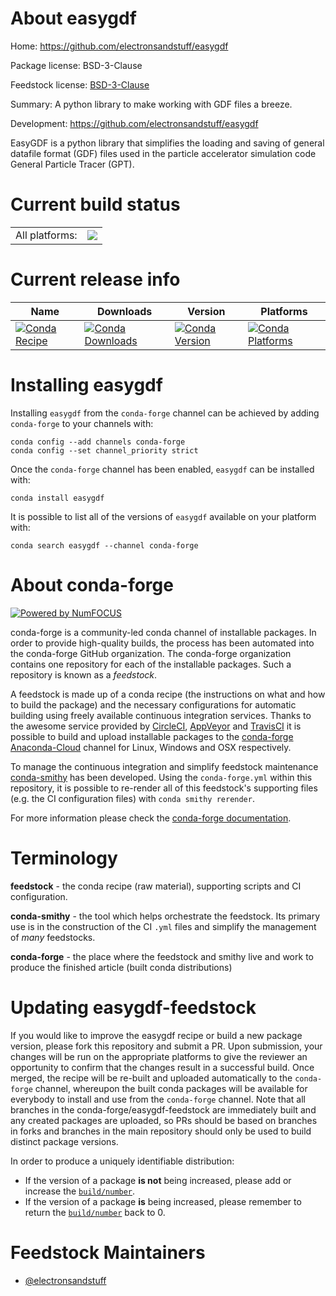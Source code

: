 About easygdf
=============

Home: https://github.com/electronsandstuff/easygdf

Package license: BSD-3-Clause

Feedstock license: [BSD-3-Clause](https://github.com/conda-forge/easygdf-feedstock/blob/master/LICENSE.txt)

Summary: A python library to make working with GDF files a breeze.

Development: https://github.com/electronsandstuff/easygdf

EasyGDF is a python library that simplifies the loading and saving of general datafile format (GDF) files used in the particle accelerator simulation code General Particle Tracer (GPT).

Current build status
====================


<table><tr><td>All platforms:</td>
    <td>
      <a href="https://dev.azure.com/conda-forge/feedstock-builds/_build/latest?definitionId=12542&branchName=master">
        <img src="https://dev.azure.com/conda-forge/feedstock-builds/_apis/build/status/easygdf-feedstock?branchName=master">
      </a>
    </td>
  </tr>
</table>

Current release info
====================

| Name | Downloads | Version | Platforms |
| --- | --- | --- | --- |
| [![Conda Recipe](https://img.shields.io/badge/recipe-easygdf-green.svg)](https://anaconda.org/conda-forge/easygdf) | [![Conda Downloads](https://img.shields.io/conda/dn/conda-forge/easygdf.svg)](https://anaconda.org/conda-forge/easygdf) | [![Conda Version](https://img.shields.io/conda/vn/conda-forge/easygdf.svg)](https://anaconda.org/conda-forge/easygdf) | [![Conda Platforms](https://img.shields.io/conda/pn/conda-forge/easygdf.svg)](https://anaconda.org/conda-forge/easygdf) |

Installing easygdf
==================

Installing `easygdf` from the `conda-forge` channel can be achieved by adding `conda-forge` to your channels with:

```
conda config --add channels conda-forge
conda config --set channel_priority strict
```

Once the `conda-forge` channel has been enabled, `easygdf` can be installed with:

```
conda install easygdf
```

It is possible to list all of the versions of `easygdf` available on your platform with:

```
conda search easygdf --channel conda-forge
```


About conda-forge
=================

[![Powered by
NumFOCUS](https://img.shields.io/badge/powered%20by-NumFOCUS-orange.svg?style=flat&colorA=E1523D&colorB=007D8A)](https://numfocus.org)

conda-forge is a community-led conda channel of installable packages.
In order to provide high-quality builds, the process has been automated into the
conda-forge GitHub organization. The conda-forge organization contains one repository
for each of the installable packages. Such a repository is known as a *feedstock*.

A feedstock is made up of a conda recipe (the instructions on what and how to build
the package) and the necessary configurations for automatic building using freely
available continuous integration services. Thanks to the awesome service provided by
[CircleCI](https://circleci.com/), [AppVeyor](https://www.appveyor.com/)
and [TravisCI](https://travis-ci.com/) it is possible to build and upload installable
packages to the [conda-forge](https://anaconda.org/conda-forge)
[Anaconda-Cloud](https://anaconda.org/) channel for Linux, Windows and OSX respectively.

To manage the continuous integration and simplify feedstock maintenance
[conda-smithy](https://github.com/conda-forge/conda-smithy) has been developed.
Using the ``conda-forge.yml`` within this repository, it is possible to re-render all of
this feedstock's supporting files (e.g. the CI configuration files) with ``conda smithy rerender``.

For more information please check the [conda-forge documentation](https://conda-forge.org/docs/).

Terminology
===========

**feedstock** - the conda recipe (raw material), supporting scripts and CI configuration.

**conda-smithy** - the tool which helps orchestrate the feedstock.
                   Its primary use is in the construction of the CI ``.yml`` files
                   and simplify the management of *many* feedstocks.

**conda-forge** - the place where the feedstock and smithy live and work to
                  produce the finished article (built conda distributions)


Updating easygdf-feedstock
==========================

If you would like to improve the easygdf recipe or build a new
package version, please fork this repository and submit a PR. Upon submission,
your changes will be run on the appropriate platforms to give the reviewer an
opportunity to confirm that the changes result in a successful build. Once
merged, the recipe will be re-built and uploaded automatically to the
`conda-forge` channel, whereupon the built conda packages will be available for
everybody to install and use from the `conda-forge` channel.
Note that all branches in the conda-forge/easygdf-feedstock are
immediately built and any created packages are uploaded, so PRs should be based
on branches in forks and branches in the main repository should only be used to
build distinct package versions.

In order to produce a uniquely identifiable distribution:
 * If the version of a package **is not** being increased, please add or increase
   the [``build/number``](https://docs.conda.io/projects/conda-build/en/latest/resources/define-metadata.html#build-number-and-string).
 * If the version of a package **is** being increased, please remember to return
   the [``build/number``](https://docs.conda.io/projects/conda-build/en/latest/resources/define-metadata.html#build-number-and-string)
   back to 0.

Feedstock Maintainers
=====================

* [@electronsandstuff](https://github.com/electronsandstuff/)

